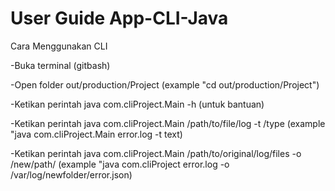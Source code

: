 # User Guide App-CLI-Java


Cara Menggunakan CLI

-Buka terminal (gitbash)

-Open folder out/production/Project (example "cd out/production/Project")

-Ketikan perintah java com.cliProject.Main -h (untuk bantuan)

-Ketikan perintah java com.cliProject.Main /path/to/file/log -t /type (example "java com.cliProject.Main error.log -t text)

-Ketikan perintah java com.cliProject.Main /path/to/original/log/files -o /new/path/ (example "java com.cliProject error.log -o /var/log/newfolder/error.json)
